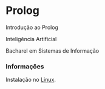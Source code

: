 Prolog
======

Introdução ao Prolog

Inteligência Artificial

Bacharel em Sistemas de Informação


<h3>Informações</h3>

Instalação no <a href="http://www.swi-prolog.org/build/Debian.html" target="_blank">Linux</a>.

